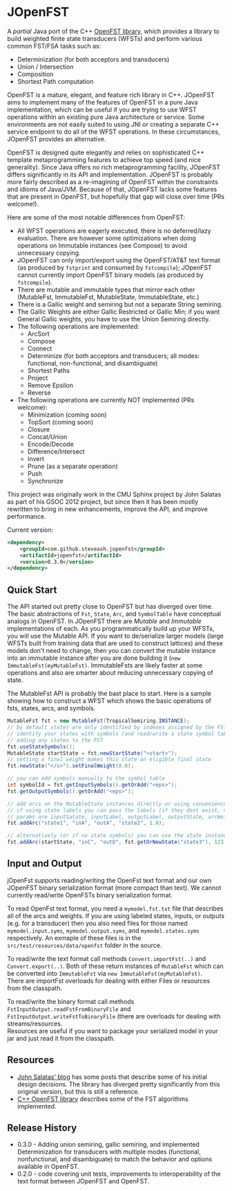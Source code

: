
JOpenFST
========

A _partial_ Java port of the C++ [OpenFST library](http://www.openfst.org/twiki/bin/view/FST/WebHome), which provides 
a library to build weighted finite state transducers (WFSTs) and perform various common FST/FSA tasks such as:

* Determinization (for both acceptors and transducers)
* Union / Intersection 
* Composition
* Shortest Path computation

OpenFST is a mature, elegant, and feature rich library in C++. JOpenFST aims to implement many of the features of 
OpenFST in a pure Java implementation, which can be useful if you are trying to use WFST operations within an existing
pure Java architecture or service. Some environments are not easily suited to using JNI or creating a separate C++ 
service endpoint to do all of the WFST operations. In these circumstances, JOpenFST provides an alternative.

OpenFST is designed quite elegantly and relies on sophisticated C++ template metaprogramming features to achieve 
top speed (and nice generality). Since Java offers no rich metaprogramming facility, JOpenFST differs significantly
in its API and implementation. JOpenFST is probably more fairly described as a re-imagining of OpenFST within the 
constraints and idioms of Java/JVM. Because of that, JOpenFST lacks some features that are present in OpenFST, but 
hopefully that gap will close over time (PRs welcome!).

Here are some of the most notable differences from OpenFST:
* All WFST operations are eagerly executed, there is no deferred/lazy evaluation. There are however some optimizations
  when doing operations on Immutable instances (see Compose) to avoid unnecessary copying.
* JOpenFST can only import/export using the OpenFST/AT&T text format (as produced by `fstprint` and consumed by 
  `fstcompile`); JOpenFST cannot currently import OpenFST binary models (as produced by `fstcompile`).
* There are mutable and immutable types that mirror each other (MutableFst, ImmutableFst, MutableState, ImmutableState, etc.)
* There is a Gallic weight and semiring but not a separate String semiring.
* The Gallic Weights are either Gallic Restricted or Gallic Min; if you want General Gallic weights, you have to use the
  Union Semiring directly.
* The following operations are implemented:
    * ArcSort
    * Compose
    * Connect
    * Determinize (for both acceptors and transducers; all modes: functional, non-functional, and disambiguate)
    * Shortest Paths
    * Project
    * Remove Epsilon
    * Reverse
* The following operations are currently NOT implemented (PRs welcome):
    * Minimization (coming soon)
    * TopSort (coming soon)
    * Closure
    * Concat/Union 
    * Encode/Decode
    * Difference/Intersect
    * Invert
    * Prune (as a separate operation)
    * Push
    * Synchronize
    
This project was originally work in the CMU Sphinx project by John Salatas as part of his GSOC 2012 project, but since
then it has been mostly rewritten to bring in new enhancements, improve the API, and improve performance. 
 
Current version:
```xml
<dependency>
    <groupId>com.github.steveash.jopenfst</groupId>
    <artifactId>jopenfst</artifactId>
    <version>0.3.0</version>
</dependency>
```

Quick Start
-----------
The API started out pretty close to OpenFST but has diverged over time. The basic abstractions of `Fst`, `State`, `Arc`,
and `SymbolTable` have conceptual analogs in OpenFST. In JOpenFST there are *Mutable* and *Immutable* implementations
of each. As you programmatically build up your WFSTs, you will use the Mutable API.  If you want to de/serialize larger
models (large WFSTs built from training data that are used to construct lattices) and these models don't need to 
change, then you can convert the mutable instance into an immutable instance after you are done building it 
(`new ImmutableFst(myMutableFst)`. ImmutableFsts are likely faster at some operations and also are smarter about 
reducing unnecessary copying of state.

The MutableFst API is probably the bast place to start. Here is a sample showing how to
construct a WFST which shows the basic operations of fsts, states, arcs, and symbols.

```java
MutableFst fst = new MutableFst(TropicalSemiring.INSTANCE);
// by default states are only identified by indexes assigned by the FST, if you want to instead
// identify your states with symbols (and read/write a state symbol table) then call this before
// adding any states to the FST
fst.useStateSymbols();
MutableState startState = fst.newStartState("<start>");
// setting a final weight makes this state an eligible final state
fst.newState("</s>").setFinalWeight(0.0);

// you can add symbols manually to the symbol table
int symbolId = fst.getInputSymbols().getOrAdd("<eps>");
fst.getOutputSymbols().getOrAdd("<eps>");

// add arcs on the MutableState instances directly or using convenience methods on the fst instance
// if using state labels you can pass the labels (if they dont exist, new states will be created)
// params are inputSatate, inputLabel, outputLabel, outputState, arcWeight
fst.addArc("state1", "inA", "outA", "state2", 1.0);

// alternatively (or if no state symbols) you can use the state instances
fst.addArc(startState, "inC", "outD", fst.getOrNewState("state3"), 123.0);

```
Input and Output
----------------
jOpenFst supports reading/writing the OpenFst text format and our own JOpenFST binary serialization format 
(more compact than text). We cannot currently read/write OpenFSTs binary serialization format.

To read OpenFst text format, you need a `mymodel.fst.txt` file that describes all of the arcs and weights. If you 
are using labeled states, inputs, or outputs (e.g. for a transducer) then you also need files for those 
named `mymodel.input.syms`, `mymodel.output.syms`, and `mymodel.states.syms` respectively. An exmaple of these files 
is in the `src/test/resources/data/openfst` folder in the source.

To read/write the text format call methods `Convert.importFst(..)` and `Convert.export(..)`. Both of these return 
instances of `MutableFst` which can be converted into `ImmutableFst` via `new ImmutableFst(myMutableFst)`.   
There are importFst overloads for dealing with either Files or resources from the classpath.

To read/write the binary format call methods `FstInputOutput.readFstFromBinaryFile` and 
`FstInputOutput.writeFstToBinaryFile` (there are overloads for dealing with streams/resources.  
Resources are useful if you want to package your serialized model in your jar and just read it from the classpath.

Resources
---------

* [John Salatas' blog](http://jsalatas.ictpro.gr/tag/java-fst/) has some posts that describe some of his initial design 
decisions.  The library has diverged pretty significantly from this original version, but this is still a reference.
* [C++ OpenFST library](http://www.openfst.org/twiki/bin/view/FST/WebHome) describes some of the FST algorithms implemented.

Release History
------------
* 0.3.0 - Adding union semiring, gallic semiring, and implemented Determinization for transducers with multiple modes
(functional, nonfunctional, and disambiguate) to match the behavior and options available in OpenFST.
* 0.2.0 - code covering unit tests, improvements to interoperability of the text format between JOpenFST and OpenFST.



